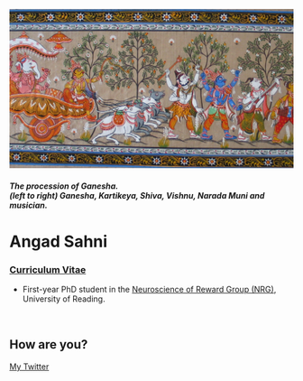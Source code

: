 ![](intro.png)
#### *The procession of Ganesha.* <br> *(left to right) Ganesha, Kartikeya, Shiva, Vishnu, Narada Muni and musician.*


# Angad Sahni <br> 
### [Curriculum Vitae](CV.pdf)
- First-year PhD student in the [Neuroscience of Reward Group (NRG)](https://www.nrg-lab.co.uk/), University of Reading. <br>
<br>

 
## How are you?

[My Twitter](https://twitter.com/AngadSahni9)
